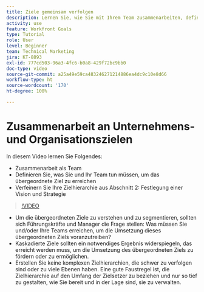 ```yaml
---
title: Ziele gemeinsam verfolgen
description: Lernen Sie, wie Sie mit Ihrem Team zusammenarbeiten, definieren Sie, was Sie und Ihr Team tun müssen, um das übergeordnete Ziel zu erreichen, und verfeinern Sie Ihre Zielhierarchie.
activity: use
feature: Workfront Goals
type: Tutorial
role: User
level: Beginner
team: Technical Marketing
jira: KT-8893
exl-id: 777cd503-96a3-4fc6-b0a8-429f72bc9bb0
doc-type: video
source-git-commit: a25a49e59ca483246271214886ea4dc9c10e8d66
workflow-type: ht
source-wordcount: '170'
ht-degree: 100%

---
```


# Zusammenarbeit an Unternehmens- und Organisationszielen

In diesem Video lernen Sie Folgendes:

* Zusammenarbeit als Team
* Definieren Sie, was Sie und Ihr Team tun müssen, um das übergeordnete Ziel zu erreichen
* Verfeinern Sie Ihre Zielhierarchie aus Abschnitt 2: Festlegung einer Vision und Strategie

>[!VIDEO](https://video.tv.adobe.com/v/335187/?quality=12&learn=on)

<!--
Pro-tips graphic
-->

* Um die übergeordneten Ziele zu verstehen und zu segmentieren, sollten sich Führungskräfte und Manager die Frage stellen: Was müssen Sie und/oder Ihre Teams erreichen, um die Umsetzung dieses übergeordneten Ziels voranzutreiben?
* Kaskadierte Ziele sollten ein notwendiges Ergebnis widerspiegeln, das erreicht werden muss, um die Umsetzung des übergeordneten Ziels zu fördern oder zu ermöglichen.
* Erstellen Sie keine komplexen Zielhierarchien, die schwer zu verfolgen sind oder zu viele Ebenen haben. Eine gute Faustregel ist, die Zielhierarchie auf den Umfang der Zielsetzer zu beziehen und nur so tief zu gestalten, wie Sie bereit und in der Lage sind, sie zu verwalten.
